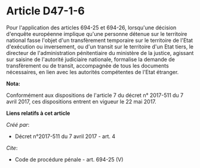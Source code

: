 # Article D47-1-6

Pour l'application des articles 694-25 et 694-26, lorsqu'une décision d'enquête européenne implique qu'une personne détenue
sur le territoire national fasse l'objet d'un transfèrement temporaire sur le territoire de l'Etat d'exécution ou
inversement, ou d'un transit sur le territoire d'un Etat tiers, le directeur de l'administration pénitentiaire du ministère
de la justice, agissant sur saisine de l'autorité judiciaire nationale, formalise la demande de transfèrement ou de transit,
accompagnée de tous les documents nécessaires, en lien avec les autorités compétentes de l'Etat étranger.

**Nota:**

Conformément aux dispositions de l'article 7 du décret n° 2017-511 du 7 avril 2017, ces dispositions entrent en vigueur le 22
mai 2017.

**Liens relatifs à cet article**

_Créé par_:

  - Décret n°2017-511 du 7 avril 2017 - art. 4

_Cite_:

  - Code de procédure pénale - art. 694-25 (V)
